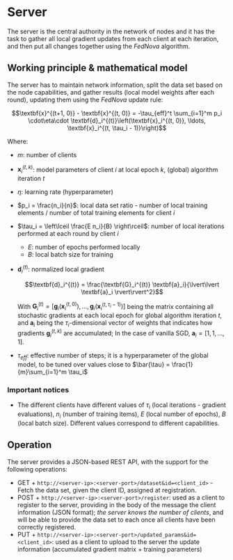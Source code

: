 # Server

The server is the central authority in the network of nodes and it has the task to gather all local gradient updates from each client at each iteration, and then put all changes together using the *FedNova* algorithm.

## Working principle & mathematical model

The server has to maintain network information, split the data set based on the node capabilities, and gather results (local model weights after each round), updating them using the *FedNova* update rule:

$$\textbf{x}^{(t+1, 0)} - \textbf{x}^{(t, 0)} = -\tau_{eff}^t \sum_{i=1}^m p_i \cdot\eta\cdot \textbf{d}_i^{(t)}\left(\textbf{x}_i^{(t, 0)}, \ldots, \textbf{x}_i^{(t, \tau_i - 1)}\right)$$

Where:

* $m$: number of clients
* $\textbf{x}_i^{(t, k)}$: model parameters of client $i$ at local epoch $k$, (global) algorithm iteration $t$
* $\eta$: learning rate (hyperparameter)
* $p_i = \frac{n_i}{n}$: local data set ratio - number of local training elements / number of total training elements for client $i$
* $\tau_i = \left\lceil \frac{E n_i}{B} \right\rceil$: number of local iterations performed at each round by client $i$
  * $E$: number of epochs performed locally
  * $B$: local batch size for training
* $\textbf{d}_i^{(t)}$: normalized local gradient
  
  $$\textbf{d}_i^{(t)} = \frac{\textbf{G}_i^{(t)} \textbf{a}_i}{\lvert\lvert \textbf{a}_i \rvert\rvert^2}$$

  With $\textbf{G}_i^{(t)} = \left[\textbf{g}_i(\textbf{x}_i^{(t, 0)}), \ldots, \textbf{g}_i(\textbf{x}_i^{(t, \tau_i - 1)})\right]$ being the matrix containing all stochastic gradients at each local epoch for global algorithm iteration $t$, and $\textbf{a}_i$ being the $\tau_i$-dimensional vector of weights that indicates how gradients $\textbf{g}_i^{(t, k)}$ are accumulated;
  In the case of vanilla SGD, $\textbf{a}_i = \left[1, 1, \ldots, 1\right]$.
* $\tau_{eff}$: effective number of steps; it is a hyperparameter of the global model, to be tuned over values close to $\bar{\tau} = \frac{1}{m}\sum_{i=1}^m \tau_i$

### Important notices

* The different clients have different values of $\tau_i$ (local iterations - gradient evaluations), $n_i$ (number of training items), $E$ (local number of epochs), $B$ (local batch size).
  Different values correspond to different capabilities.

## Operation

The server provides a JSON-based REST API, with the support for the following operations:

* GET + `http://<server-ip>:<server-port>/dataset&id=<client_id>` - Fetch the data set, given the client ID, assigned at registration.
* POST + `http://<server-ip>:<server-port>/register`: used as a client to register to the server, providing in the body of the message the client information (JSON format); *the server knows the number of clients*, and will be able to provide the data set to each once all clients have been correctly registered.
* PUT + `http://<server-ip>:<server-port>/updated_params&id=<client_id>`: used as a client to upload to the server the update information (accumulated gradient matrix + training parameters)
